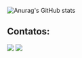 ![Anurag's GitHub stats](https://github-readme-stats.vercel.app/api?username=anuraghazra&?theme=neo&show_icons=true)


## Contatos:

<div>
<a href="https://instagram.com/https://www.instagram.com/wendell.25/" target="_blank"><img loading="lazy" src="https://img.shields.io/badge/-Instagram-%23E4405F?style=for-the-badge&logo=instagram&logoColor=white" target="_blank"></a>
<a href="https://www.linkedin.com/in/wendell-xavier-20b051144/" target="_blank"><img loading="lazy" src="https://img.shields.io/badge/-LinkedIn-%230077B5?style=for-the-badge&logo=linkedin&logoColor=white" target="_blank"></a>   
</div>


